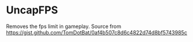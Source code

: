 # UncapFPS

Removes the fps limit in gameplay. Source from https://gist.github.com/TomDotBat/0af4b507c8d6c4822d74d8bf5743985c
